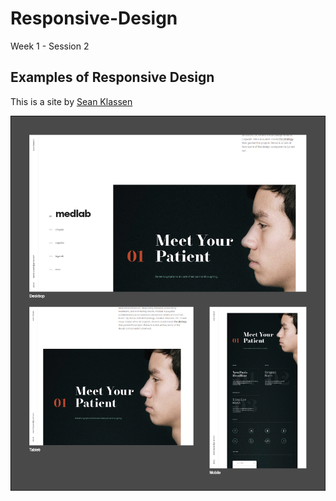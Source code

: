 # Responsive-Design
Week 1 - Session 2

## Examples of Responsive Design

This is a site by [Sean Klassen](http://seanjklassen.com/ "Sean Klassen")

![Sean Klassen](/res-site-1.png/ "Example")
